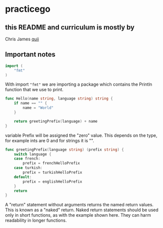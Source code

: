 # practicego

## this README and curriculum is mostly by

Chris James [quii](https://github.com/quii/learn-go-with-tests)

## Important notes

```go
import (
    "fmt"
)
```

With import `"fmt"` we are importing a package 
which contains the Println function that we use to print.

```go
func Hello(name string, language string) string {
    if name == "" {
        name = "World"
    }

    return greetingPrefix(language) + name
}
```

variable Prefix will be assigned the "zero" value. 
This depends on the type, for example ints are 0 and for strings it is "".

```go
func greetingPrefix(language string) (prefix string) {
    switch language {
    case french:
        prefix = frenchHelloPrefix
    case turkish:
        prefix = turkishHelloPrefix
    default:
        prefix = englishHelloPrefix
    }
    return
}
```

A "return" statement without arguments returns the named return values.
This is known as a "naked" return.
Naked return statements should be used only in short functions, 
as with the example shown here. They can harm readability in longer functions.